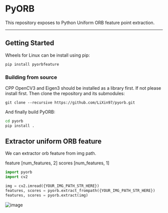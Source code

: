 # PyORB

This repository exposes to Python Uniform ORB feature point extraction.

---

## Getting Started

Wheels for Linux can be install using pip:
```bash
pip install pyorbfeature
```

### Building from source

CPP OpenCV3 and Eigen3 should be installed as a library first. If not please install first. Then clone the repository
and its submodules:

```
git clone --recursive https://github.com/LiXin97/pyorb.git
```

And finally build PyORB:

```bash
cd pyorb
pip install .
```

## Extractor uniform ORB feature

We can extractor orb feature from img path. 

feature [num_features, 2]
scores [num_features, 1]

```python
import pyorb
import cv2

img = cv2.imread({YOUR_IMG_PATH_STR_HERE})
features, scores = pyorb.extract_frompath({YOUR_IMG_PATH_STR_HERE})
features, scores = pyorb.extract(img)
```

![image](https://user-images.githubusercontent.com/24710589/161433331-49c6be54-be57-41aa-8d2b-180d12243c8c.png)
